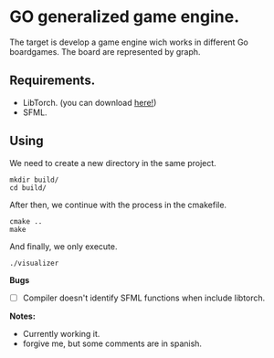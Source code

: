 # GO generalized game engine.
The target is develop a game engine wich works in different Go boardgames. 
The board are represented by graph.

## Requirements.
  * LibTorch. (you can download [here!](https://pytorch.org/))
  * SFML.

## Using

  We need to create a new directory in the same project.
  ```
  mkdir build/
  cd build/
  ```
  After then, we continue with the process in the cmakefile.

  ```
  cmake ..
  make
  ```

  And finally, we only execute.
  ```
  ./visualizer
  ```

**Bugs**
- [ ] Compiler doesn't identify SFML functions when include libtorch.
 

**Notes:**
* Currently working it.
* forgive me, but some comments are in spanish.

